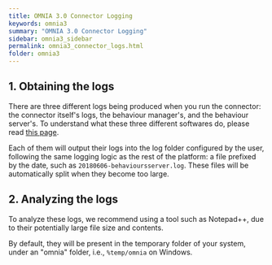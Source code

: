 ```yaml
---
title: OMNIA 3.0 Connector Logging
keywords: omnia3
summary: "OMNIA 3.0 Connector Logging"
sidebar: omnia3_sidebar
permalink: omnia3_connector_logs.html
folder: omnia3
---
```

## 1. Obtaining the logs
There are three different logs being produced when you run the connector: the connector itself's logs, the behaviour manager's, and the behaviour server's. To understand what these three different softwares do, please read [this page](omnia3_connector_introduction.html).

Each of them will output their logs into the log folder configured by the user, following the same logging logic as the rest of the platform: a file prefixed by the date, such as `20180606-behavioursserver.log`. These files will be automatically split when they become too large.

## 2. Analyzing the logs
To analyze these logs, we recommend using a tool such as Notepad++, due to their potentially large file size and contents.

By default, they will be present in the temporary folder of your system, under an "omnia" folder, i.e., `%temp/omnia` on Windows.